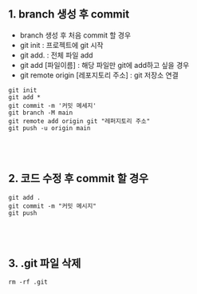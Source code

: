 ## 1. branch 생성 후 commit 
- branch 생성 후 처음 commit 할 경우 
- git init : 프로젝트에 git 시작
- git add. : 전체 파일 add 
- git add [파일이름] : 해당 파일만 git에 add하고 싶을 경우
- git remote origin [레포지토리 주소] : git 저장소 연결 

```
git init
git add *
git commit -m '커밋 메세지'
git branch -M main
git remote add origin git "레퍼지토리 주소"
git push -u origin main
```
<br/><br/>
## 2. 코드 수정 후 commit 할 경우
```
git add . 
git commit -m "커밋 메시지"
git push
```
<br/><br/>

## 3. .git 파일 삭제 
```
rm -rf .git
```




